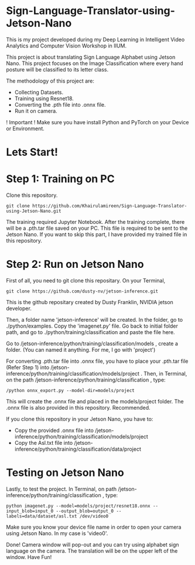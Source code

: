 # Sign-Language-Translator-using-Jetson-Nano


This is my project developed during my Deep Learning in Intelligent Video Analytics and Computer Vision Workshop in IIUM.

This project is about translating Sign Language Alphabet using Jetson Nano.
This project focuses on the Image Classification where every hand posture will be classified to its letter class.

The methodology of this project are:
- Collecting Datasets.
- Training using Resnet18.
- Converting the .pth file into .onnx file.
- Run it on camera.

! Important !
Make sure you have install Python and PyTorch on your Device or Environment.

# Lets Start!
# Step 1: Training on PC
Clone this repository.
```
git clone https://github.com/Khairulamireen/Sign-Language-Translator-using-Jetson-Nano.git
```
The training required Jupyter Notebook. After the training complete, there will be a .pth.tar file saved on your PC. This file is required to be sent to the Jetson Nano. 
If you want to skip this part, I have provided my trained file in this repository.

# Step 2: Run on Jetson Nano
First of all, you need to git clone this repositary. On your Terminal,
```
git clone https://github.com/dusty-nv/jetson-inference.git
```
This is the github repositary created by Dusty Franklin, NVIDIA jetson developer. 

Then, a folder name 'jetson-inference' will be created. In the folder, go to ./python/examples.
Copy the 'imagenet.py' file.
Go back to initial folder path, and go to ./python/training/classification and paste the file here.

Go to /jetson-inference/python/training/classification/models , create a folder. (You can named it anything. For me, I go with 'project')

For converting .pth.tar file into .onnx file, you have to place your .pth.tar file (Refer Step 1) into /jetson-inference/python/training/classification/models/project . Then, in Terminal, on the path /jetson-inference/python/training/classification , type: 
```
/python onnx_export.py --model-dir=models/project
```
This will create the .onnx file and placed in the models/project folder. 
The .onnx file is also provided in this repository. Recommended.

If you clone this repository in your Jetson Nano, you have to:
- Copy the provided .onnx file into /jetson-inference/python/training/classification/models/project
- Copy the Asl.txt file into /jetson-inference/python/training/classification/data/project

# Testing on Jetson Nano
Lastly, to test the project. In Terminal, on path /jetson-inference/python/training/classification , type: 
```
python imagenet.py --model=models/project/resnet18.onnx --input_blob=input_0 --output_blob=output_0 --labels=data/dataset/asl.txt /dev/video0
```
Make sure you know your device file name in order to open your camera using Jetson Nano. In my case is 'video0'.

Done! Camera window will pop-out and you can try using alphabet sign language on the camera. The translation will be on the upper left of the window.
Have Fun!
